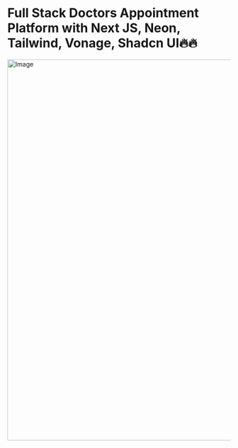 # Full Stack Doctors Appointment Platform with Next JS, Neon, Tailwind, Vonage, Shadcn UI🔥🔥
<img width="1889" height="860" alt="Image" src="https://github.com/user-attachments/assets/b18ef50b-7092-44b1-8471-ef24c2e0e04b" />
